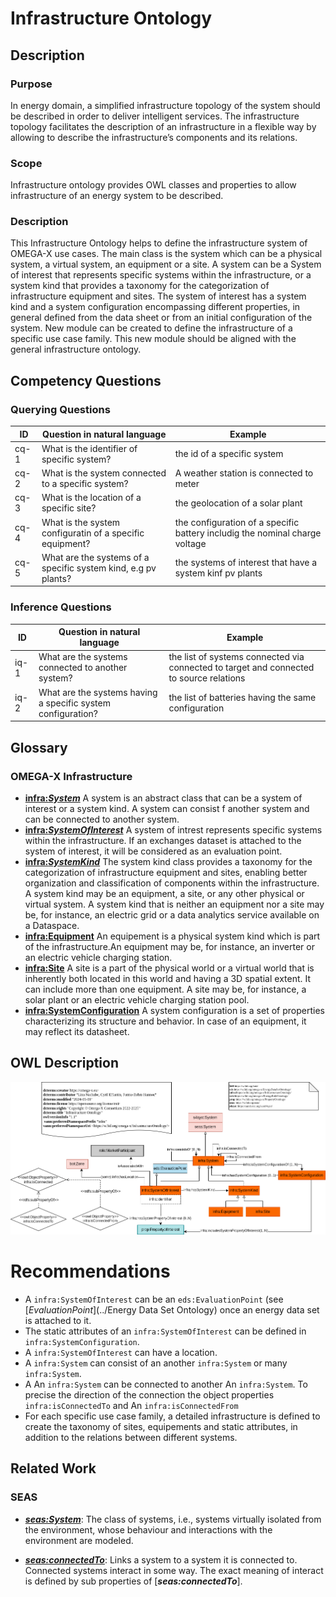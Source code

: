 # Infrastructure Ontology

## Description
### Purpose
In energy domain, a simplified infrastructure topology of the system should be described in order to deliver intelligent services. The infrastructure topology facilitates the description of an infrastructure in a flexible way by allowing to describe the infrastructure’s components and its relations. 
### Scope
Infrastructure ontology provides OWL classes and properties to allow infrastructure of an energy system to be described.
### Description
This Infrastructure Ontology helps to define the infrastructure system of OMEGA-X use cases. The main class is the system which can be a physical system, a virtual system, an equipment or a site.
A system can be a System of interest that represents specific systems within the infrastructure, or a system kind that provides a taxonomy for the categorization of infrastructure equipment and sites.
The system of interest has a system kind and a system configuration encompassing different properties, in general defined from the data sheet or from an initial configuration of the system. New module can be created to define the infrastructure of a specific use case family. This new module should be aligned with the general infrastructure ontology.

## Competency Questions

### Querying Questions
| ID | Question in natural language | Example
|---|---|---|
| cq-1 |What is the identifier of specific system? | the id of a specific system |
| cq-2 |What is the system connected to a specific system? | A weather station  is connected to meter  |
| cq-3 |What is the location of a specific site? | the  geolocation of a solar plant|
| cq-4 |What is the system configuratin of a specific equipment? | the configuration  of a specific battery includig the nominal charge voltage|
| cq-5 |What are the systems of a specific system kind, e.g pv plants? |the systems of interest that have a system kinf pv plants|

### Inference Questions
| ID | Question in natural language | Example
|---|---|---|
| iq-1 | What are the systems connected to another system?| the list of systems connected via connected to target and connected to source relations|
| iq-2 | What are the systems having a specific system configuration?| the list of batteries having the same configuration|

## Glossary
### OMEGA-X Infrastructure
* [**infra:_System_**](https://w3id.org/omega-x/InfrastructureOntology/System/)
A system is an abstract class that can be a system of interest or a system kind. A system can consist f another system and can be connected to another system. 
* [**infra:_SystemOfInterest_**](https://w3id.org/omega-x/InfrastructureOntology/SystemOfInterest/)
A system of intrest represents specific systems within the infrastructure. If an exchanges dataset is attached to the system of interest, it will be considered as an evaluation point.
* [**infra:_SystemKind_**](https://w3id.org/omega-x/InfrastructureOntology/SystemKind/)
The system kind class provides a taxonomy for the categorization of infrastructure equipment and sites, enabling better organization and classification of components within the infrastructure. A system kind may be an equipment, a site, or any other physical or virtual system. A system kind that is neither an equipment nor a site may be, for instance, an electric grid or a data analytics service available on a Dataspace.
* [**infra:Equipment**](https://w3id.org/omega-x/InfrastructureOntology/Equipment/)
An equipement is a physical system kind which is part of the infrastructure.An equipment may be, for instance, an inverter or an electric vehicle charging station.
* [**infra:Site**](https://w3id.org/omega-x/InfrastructureOntology/Site/)
A site is a part of the physical world or a virtual world that is inherently both located in this world and having a 3D spatial extent. It can include more than one equipment. A site may be, for instance, a solar plant or an electric vehicle charging station pool.
* [**infra:SystemConfiguration**](https://w3id.org/omega-x/InfrastructureOntology/SystemConfiguration/)
A system configuration is a set of properties characterizing its structure and behavior. In case of an equipment, it may reflect its datasheet.
## OWL Description
![Diagram](./InfraModule-v1.1.png)
# Recommendations
- A `infra:SystemOfInterest` can be an `eds:EvaluationPoint` (see [_EvaluationPoint_](../Energy Data Set Ontology) once an energy data set is attached to it. 
- The static attributes of an `infra:SystemOfInterest` can be defined in `infra:SystemConfiguration`. 
- A `infra:SystemOfInterest` can have a location. 
- A `infra:System` can consist of an another  `infra:System` or many  `infra:System`.
- A An `infra:System` can be connected to another An `infra:System`. To precise the direction of the connection the object properties `infra:isConnectedTo` and An `infra:isConnectedFrom`
- For each specific use case family, a detailed infrastructure is defined to create the taxonomy of sites, equipements and static attributes, in addition to the relations between different systems.

## Related Work
### SEAS
* [**_seas:System_**]( https://w3id.org/seas/System): The class of systems, i.e., systems virtually isolated from the environment, whose behaviour and interactions with the environment are modeled.

* [**_seas:connectedTo_**]( https://w3id.org/seas/connectedTo): Links a system to a system it is connected to. Connected systems interact in some way. The exact meaning of interact is defined by sub properties of [**_seas:connectedTo_**]. 
